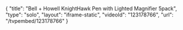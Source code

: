 {
    "title": "Bell + Howell KnightHawk Pen with Lighted Magnifier 5pack",
    "type": "solo",
    "layout": "iframe-static",
    "videoId": "123178766",
    "url": "\/tvpembed\/123178766"
}